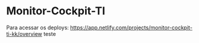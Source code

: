 # Monitor-Cockpit-TI


Para acessar os deploys: https://app.netlify.com/projects/monitor-cockpit-ti-kk/overview
teste
